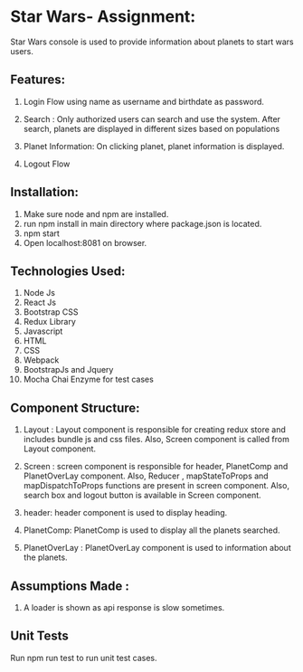 # Star Wars- Assignment:

Star Wars console is used to provide information about planets to start wars users.

## Features:

1. Login Flow using name as username and birthdate as password. 

2. Search : Only authorized users can search and use the system. After search, planets are displayed in different sizes based on populations

3. Planet Information: On clicking planet, planet information is displayed.

4. Logout Flow

## Installation:

1. Make sure node and npm are installed.
2. run npm install in main directory where package.json is located.
3. npm start
4. Open localhost:8081 on browser.

## Technologies Used:

1. Node Js
2. React Js
3. Bootstrap CSS
4. Redux Library
5. Javascript
5. HTML
7. CSS
8. Webpack
9. BootstrapJs and Jquery
10. Mocha Chai Enzyme for test cases

## Component Structure:

1. Layout : Layout component is responsible for creating redux store and  includes bundle js and css files. Also, Screen component is called from Layout component.

2. Screen : screen component is responsible for header, PlanetComp and PlanetOverLay component. Also, Reducer , mapStateToProps and mapDispatchToProps functions are present in screen component.
Also, search box and logout button is available in Screen component.

3. header: header component is used to display heading. 

4. PlanetComp: PlanetComp is used to display all the planets searched.

5. PlanetOverLay : PlanetOverLay component is used to information about the planets.


## Assumptions Made :

1. A loader is shown as api response is slow sometimes.

## Unit Tests

Run npm run test to run unit test cases.